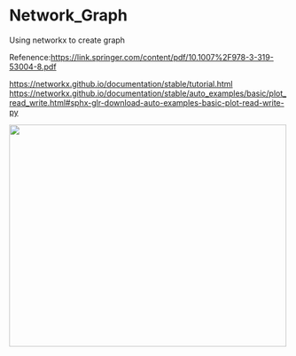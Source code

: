 # Network_Graph

Using networkx to create graph   
  
Refenence:https://link.springer.com/content/pdf/10.1007%2F978-3-319-53004-8.pdf   
<Python for Graph and Network Analysis>     
  
https://networkx.github.io/documentation/stable/tutorial.html   
https://networkx.github.io/documentation/stable/auto_examples/basic/plot_read_write.html#sphx-glr-download-auto-examples-basic-plot-read-write-py


<img src="https://github.com/AvisChiu/Networkx_Graph/blob/master/algorithm/compare/pic.PNG"  width="500" height="400">

